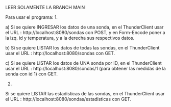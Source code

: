 LEER SOLAMENTE LA BRANCH MAIN

Para usar el programa: 
1.

a) Si se quiere INGRESAR los datos de una sonda, en el ThunderClient usar el URL : http://localhost:8080/sondas con POST, y en Form-Encode poner a la izq. id y temperatura, y a la derecha sus respectivos datos.

b) Si se quiere LISTAR los datos de todas las sondas, en el ThunderClient usar el URL : http://localhost:8080/sondas con GET.

c) Si se quiere LISTAR los datos de UNA sonda por ID, en el ThunderClient usar el URL : http://localhost:8080/sondas/1 (para obtener las medidas de la sonda con id 1) con GET.


2.
 Si se quiere LISTAR las estadisticas de las sondas, en el ThunderClient usar el URL : http://localhost:8080/sondas/estadisticas con GET.